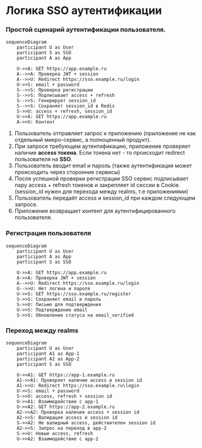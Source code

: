# Логика SSO аутентификации

### Простой сценарий аутентификации пользователя.

```mermaid
sequenceDiagram
    participant U as User
    participant S as SSO
    participant A as App

    U->>A: GET https://app.example.ru
    A-->>A: Проверка JWT + session
    A-->>U: Redirect https://sso.example.ru/login
    U->>S: email + password
    S-->>S: Проверка регистрации
    S-->>S: Подписывает access + refresh
    S-->>S: Генерирует session_id
    S-->>S: Сохраняет session_id в Redis
    S->>U: access + refresh, session_id
    U->>A: GET https://app.example.ru
    A->>U: Контент
```

1. Пользователь отправляет запрос к приложению (приложение не как отдельный микро-сервис, а полноценный продукт).
2. При запросе требующем аутентификацию, приложение проверяет наличие <b>access токена</b>. Если токена нет - то происходит redirect пользователя на <b>SSO</b>.
3. Пользователь вводит email и пароль (также аутентификация может происходить через сторонние сервисы)
4. После успешной проверки регистрации SSO сервис подписывает пару access + refresh токенов и закрепляет id сессии в Cookie.</br>
   (session_id нужен для перехода между realms, т.е приложениями)
5. Пользователь передаёт access и session_id при каждом следующем запросе.
6. Приложение возвращает контент для аутентифицированного пользователя.


### Регистрация пользователя

```mermaid
sequenceDiagram
    participant U as User
    participant A as App
    participant S as SSO
    
    U->>A: GET https://app.example.ru
    A->>A: Проверка JWT + session
    A-->>U: Redirect https://sso.example.ru/login
    U-->>U: Нет логина и пароля
    U->>S: GET https://sso.example.ru/register
    S->>S: Сохраняет email и пароль
    S->>U: Письмо для подтверждения
    U->>S: Подтверждение email
    S->>S: Обновление статуса на email_verified
```

### Переход между realms

```mermaid
sequenceDiagram
    participant U as User
    participant A1 as App-1
    participant A2 as App-2
    participant S as SSO

    U->>A1: GET https://app-1.example.ru
    A1->>A1: Проверяет наличие access и session id
    A1->>U: Redirect https://sso.example.ru\login
    U->>S: email + password
    S->>U: access, refresh + session id
    U->>A1: Взаимодействие с app-1
    U->>A2: GET https://app-2.example.ru
    A2->>A2: Проверка наличия access + session id
    A2->>S: Валидация access и session id
    S->>A2: Не валидный access, действителен session id
    A2->>S: Запрос на переход в app-2
    S->>U: Новые access, refresh
    U->>A2: Взаимодействие с app-2
```